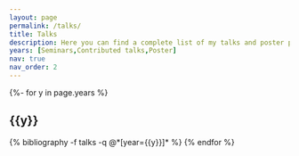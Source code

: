 ```yaml
---
layout: page
permalink: /talks/
title: Talks
description: Here you can find a complete list of my talks and poster presentations.
years: [Seminars,Contributed talks,Poster]
nav: true
nav_order: 2
---
```

<!-- _pages/talks.md -->
<div class="publications">

{%- for y in page.years %}
  <h2 class="year">{{y}}</h2>
  {% bibliography -f talks -q @*[year={{y}}]* %}
{% endfor %}

</div>
